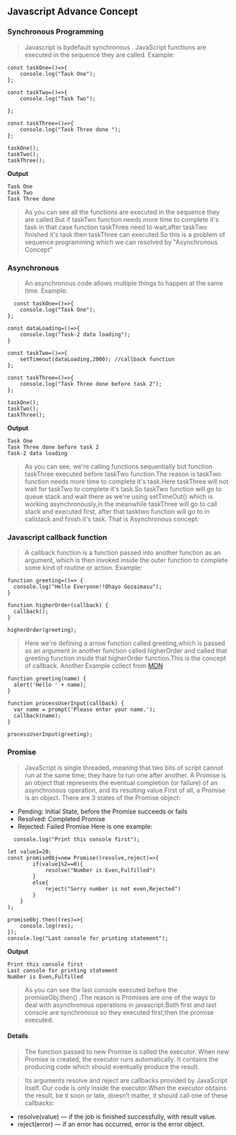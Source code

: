 ## Javascript Advance Concept

### Synchronous Programming
> Javascript is bydefault synchronous . JavaScript functions are executed in the sequence they are called. Example:
  
  ```
 const taskOne=()=>{
      console.log("Task One");
  };

  const taskTwo=()=>{
      console.log("Task Two");

  };

  const taskThree=()=>{
      console.log("Task Three done ");
  };

  taskOne();
  taskTwo();
  taskThree();
```
**Output**
```
Task One
Task Two
Task Three done 
```
> As you can see all the functions are  executed in the sequence they are called.But if taskTwo function needs more time to complete it's task in that case function taskThree need to wait,after taskTwo finished it's task then taskThree can executed.So this is a problem of sequence programming which we can resolved by "Asynchronous Concept" 

### Asynchronous
> An asynchronous code allows multiple things to happen at the same time. Example:
```
  const taskOne=()=>{
    console.log("Task One");
};

const dataLoading=()=>{
    console.log("Task-2 data loading");
}

const taskTwo=()=>{
    setTimeout(dataLoading,2000); //callback function
};

const taskThree=()=>{
    console.log("Task Three done before task 2");
};

taskOne();
taskTwo();
taskThree();
```
**Output**
````
Task One
Task Three done before task 2
Task-2 data loading

````
>As you can see, we're calling functions sequentially but function taskThree executed before taskTwo function.The reason is taskTwo function needs more time to complete it's task.Here taskThree will not wait for taskTwo to complete it's task.So taskTwo function will go to queue stack and wait there as we're using setTimeOut() which is working asynchronously,in the meanwhile taskThree will go to call stack and executed first, after that   tasktwo function will go to in callstack and finish it's task. That is Asynchronous concept.

### Javascript callback function
> A callback function is a function passed into another function as an argument, which is then invoked inside the outer function to complete some kind of routine or action. Example:
```
function greeting=()=> {
  console.log("Hello Everyone!!Ohayo Gozaimasu");
}

function higherOrder(callback) {
  callback();
}

higherOrder(greeting);
```
> Here we're defining a arrow function called greeting,which is passed as an argument in another function called higherOrder and called that greeting function inside that higherOrder function.This is the concept of callback. Another Example collect from  [MDN](https://developer.mozilla.org/en-US/docs/Glossary/Callback_function)
```
function greeting(name) {
  alert('Hello ' + name);
}

function processUserInput(callback) {
  var name = prompt('Please enter your name.');
  callback(name);
}

processUserInput(greeting);
```
### Promise
> JavaScript is single threaded, meaning that two bits of script cannot run at the same time; they have to run one after another. A Promise is an object that represents the eventual completion (or failure) of an asynchronous operation, and its resulting value.First of all, a Promise is an object. 
There are 3 states of the Promise object:
- Pending: Initial State, before the Promise succeeds or fails
- Resolved: Completed Promise
- Rejected: Failed Promise
Here is one example:

````
  console.log("Print this console first");

let value1=20;
const promise0bj=new Promise((resolve,reject)=>{
        if(value1%2==0){
            resolve("Number is Even,Fulfilled")
        }
        else{
            reject("Sorry number is not even,Rejected")
        }
    }
);

promise0bj.then((res)=>{  
    console.log(res);
});
console.log("Last console for printing statement");
````
**Output**
````
Print this console first
Last console for printing statement
Number is Even,Fulfilled

````
>As you can see the last console executed before the promiseObj.then() .The reason is Promises are one of the ways to deal with asynchronous operations in javascript.Both first and last console are synchronous so they executed first,then the promise executed.
#### Details

>The function passed to new Promise is called the executor. When new Promise is created, the executor runs automatically. It contains the producing code which should eventually produce the result.

>Its arguments resolve and reject are callbacks provided by JavaScript itself. Our code is only inside the executor.When the executor obtains the result, be it soon or late, doesn’t matter, it should call one of these callbacks:

- resolve(value) — if the job is finished successfully, with result value.
- reject(error) — if an error has occurred, error is the error object.
